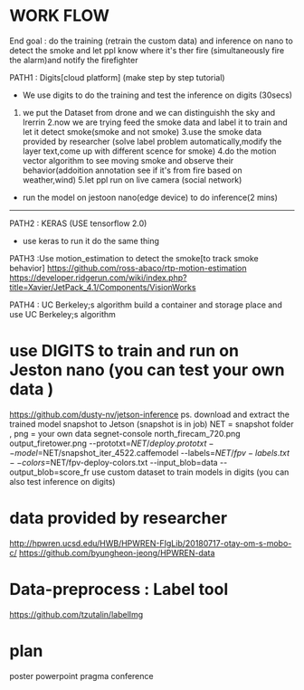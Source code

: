 # WORK FLOW
End goal : do the training (retrain the custom data) and inference  on nano to detect the smoke and let ppl know where it's ther fire (simultaneously fire the alarm)and notify the firefighter


PATH1 : Digits[cloud platform] (make step by step tutorial)
- We use digits to do the training and test the inference on digits (30secs)
1. we put the Dataset from drone and we can distinguishh the sky and lrerrin
2.now we are trying feed the smoke data and label it to train and let it detect smoke(smoke and not smoke)
3.use the smoke data provided by researcher (solve label problem automatically,modify the layer text,come up with different scence for smoke)
4.do the motion vector algorithm to see moving smoke and observe their behavior(addoition annotation see if it's from fire based on weather,wind)
5.let ppl run on live camera (social network)

- run the model on jestoon nano(edge device) to do inference(2 mins)

------------------
PATH2 : KERAS (USE tensorflow 2.0)
- use keras to run it do the same thing


PATH3 :Use motion_estimation to detect the smoke[to track smoke behavior]
https://github.com/ross-abaco/rtp-motion-estimation
https://developer.ridgerun.com/wiki/index.php?title=Xavier/JetPack_4.1/Components/VisionWorks

PATH4 : UC Berkeley;s algorithm 
build a container and storage place and use UC Berkeley;s algorithm 



# use DIGITS to train and run on Jeston nano (you can test your own data )
https://github.com/dusty-nv/jetson-inference
ps. download and extract the trained model snapshot to Jetson (snapshot is in job)
NET = snapshot folder , png = your own data
segnet-console north_firecam_720.png output_firetower.png --prototxt=$NET/deploy.prototxt --model=$NET/snapshot_iter_4522.caffemodel --labels=$NET/fpv-labels.txt --colors=$NET/fpv-deploy-colors.txt --input_blob=data --output_blob=score_fr
use custom dataset to train models in digits (you can also test inference on digits)


# data provided by researcher
http://hpwren.ucsd.edu/HWB/HPWREN-FIgLib/20180717-otay-om-s-mobo-c/
https://github.com/byungheon-jeong/HPWREN-data

# Data-preprocess : Label tool
https://github.com/tzutalin/labelImg


# plan
poster
powerpoint
pragma conference

